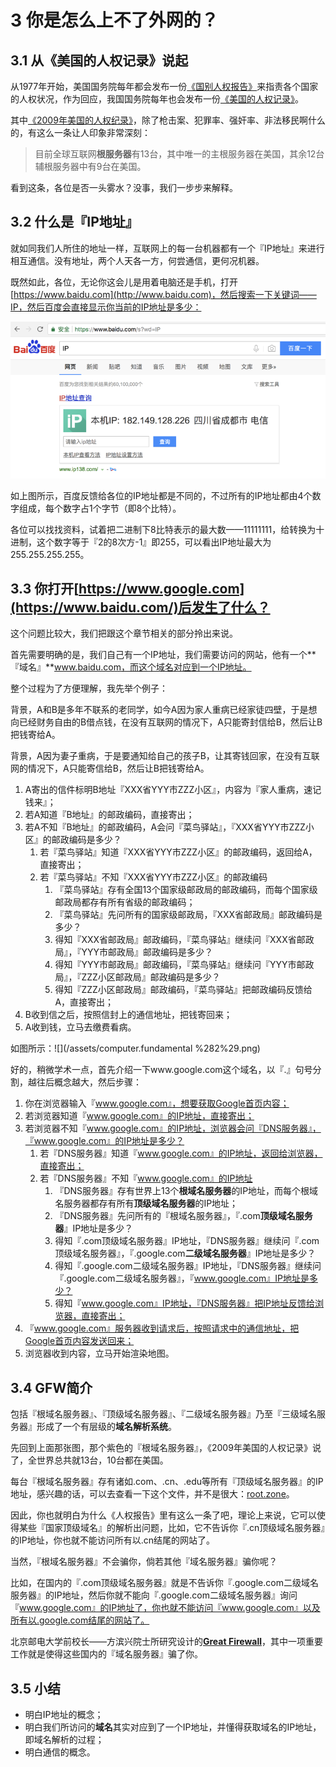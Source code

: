 # 3 你是怎么上不了外网的？

## 3.1 从《美国的人权记录》说起

从1977年开始，美国国务院每年都会发布一份[《国别人权报告》](https://en.wikipedia.org/wiki/Country_Reports_on_Human_Rights_Practices)来指责各个国家的人权状况，作为回应，我国国务院每年也会发布一份[《美国的人权记录》](https://zh.wikipedia.org/wiki/美国的人权纪录)。

其中[《2009年美国的人权纪录》](http://www.china-embassy.org/chn/xw/t663715.htm)，除了枪击案、犯罪率、强奸率、非法移民啊什么的，有这么一条让人印象非常深刻：

> 目前全球互联网**根服务器**有13台，其中唯一的主根服务器在美国，其余12台辅根服务器中有9台在美国。

看到这条，各位是否一头雾水？没事，我们一步步来解释。

## 3.2 什么是『IP地址』

就如同我们人所住的地址一样，互联网上的每一台机器都有一个『IP地址』来进行相互通信。没有地址，两个人天各一方，何尝通信，更何况机器。

既然如此，各位，无论你这会儿是用着电脑还是手机，打开[https://www.baidu.com](http://www.baidu.com)，然后搜索一下关键词——IP，然后百度会直接显示你当前的IP地址是多少：

![](/assets/ip.png)

如上图所示，百度反馈给各位的IP地址都是不同的，不过所有的IP地址都由4个数字组成，每个数字占1个字节（即8个比特）。

各位可以找找资料，试着把二进制下8比特表示的最大数——11111111，给转换为十进制，这个数字等于『2的8次方-1』即255，可以看出IP地址最大为255.255.255.255。

## 3.3 你打开[https://www.google.com](https://www.baidu.com/)后发生了什么？

这个问题比较大，我们把跟这个章节相关的部分拎出来说。

首先需要明确的是，我们自己有一个IP地址，我们需要访问的网站，他有一个**『域名』**www.baidu.com，而这个域名对应到一个IP地址。

整个过程为了方便理解，我先举个例子：

背景，A和B是多年不联系的老同学，如今A因为家人重病已经家徒四壁，于是想向已经财务自由的B借点钱，在没有互联网的情况下，A只能寄封信给B，然后让B把钱寄给A。

背景，A因为妻子重病，于是要通知给自己的孩子B，让其寄钱回家，在没有互联网的情况下，A只能寄信给B，然后让B把钱寄给A。

1. A寄出的信件标明B地址『XXX省YYY市ZZZ小区』，内容为『家人重病，速记钱来』；
2. 若A知道『B地址』的邮政编码，直接寄出；
3. 若A不知『B地址』的邮政编码，A会问『菜鸟驿站』，『XXX省YYY市ZZZ小区』的邮政编码是多少？
   1. 若『菜鸟驿站』知道『XXX省YYY市ZZZ小区』的邮政编码，返回给A，直接寄出；
   2. 若『菜鸟驿站』不知『XXX省YYY市ZZZ小区』的邮政编码
      1. 『菜鸟驿站』存有全国13个国家级邮政局的邮政编码，而每个国家级邮政局都存有所有省级的邮政编码；
      2. 『菜鸟驿站』先问所有的国家级邮政局，『XXX省邮政局』邮政编码是多少？
      3. 得知『XXX省邮政局』邮政编码，『菜鸟驿站』继续问『XXX省邮政局』，『YYY市邮政局』邮政编码是多少？
      4. 得知『YYY市邮政局』邮政编码，『菜鸟驿站』继续问『YYY市邮政局』，『ZZZ小区邮政局』邮政编码是多少？
      5. 得知『ZZZ小区邮政局』邮政编码，『菜鸟驿站』把邮政编码反馈给A，直接寄出；
4. B收到信之后，按照信封上的通信地址，把钱寄回来；
5. A收到钱，立马去缴费看病。

如图所示：![](/assets/computer.fundamental %282%29.png)

好的，稍微学术一点，首先介绍一下www.google.com这个域名，以『.』句号分割，越往后概念越大，然后步骤：

1. 你在浏览器输入『www.google.com』，想要获取Google首页内容；
2. 若浏览器知道『www.google.com』的IP地址，直接寄出；
3. 若浏览器不知『www.google.com』的IP地址，浏览器会问『DNS服务器』，『www.google.com』的IP地址是多少？
   1. 若『DNS服务器』知道『www.google.com』的IP地址，返回给浏览器，直接寄出；
   2. 若『DNS服务器』不知『www.google.com』的IP地址
      1. 『DNS服务器』存有世界上13个**根域名服务器**的IP地址，而每个根域名服务器都存有所有**顶级域名服务器**的IP地址；
      2. 『DNS服务器』先问所有的『根域名服务器』，『.com**顶级域名服务器**』IP地址是多少？
      3. 得知『.com顶级域名服务器』IP地址，『DNS服务器』继续问『.com顶级域名服务器』，『.google.com**二级域名服务器**』IP地址是多少？
      4. 得知『.google.com二级域名服务器』IP地址，『DNS服务器』继续问『.google.com二级域名服务器』，『www.google.com』IP地址是多少？
      5. 得知『www.google.com』IP地址，『DNS服务器』把IP地址反馈给浏览器，直接寄出；
4. 『www.google.com』服务器收到请求后，按照请求中的通信地址，把Google首页内容发送回来；
5. 浏览器收到内容，立马开始渲染地图。

## 3.4 GFW简介

包括『根域名服务器』、『顶级域名服务器』、『二级域名服务器』乃至『三级域名服务器』形成了一个有层级的**域名解析系统**。

先回到上面那张图，那个紫色的『根域名服务器』，《2009年美国的人权记录》说了，全世界总共就13台，10台都在美国。

每台『根域名服务器』存有诸如.com、.cn、.edu等所有『顶级域名服务器』的IP地址，感兴趣的话，可以去查看一下这个文件，并不是很大：[root.zone](https://www.internic.net/domain/root.zone)。

因此，你也就明白为什么《人权报告》里有这么一条了吧，理论上来说，它可以使得某些『国家顶级域名』的解析出问题，比如，它不告诉你『.cn顶级域名服务器』的IP地址，你也就不能访问所有以.cn结尾的网站了。

当然，『根域名服务器』不会骗你，倘若其他『域名服务器』骗你呢？

比如，在国内的『.com顶级域名服务器』就是不告诉你『.google.com二级域名服务器』的IP地址，然后你就不能向『.google.com二级域名服务器』询问『www.google.com』的IP地址了，你也就不能访问『www.google.com』以及所有以.google.com结尾的网站了。

北京邮电大学前校长——方滨兴院士所研究设计的[**Great Firewall**](https://zh.wikipedia.org/wiki/防火长城)，其中一项重要工作就是使得这些国内的『域名服务器』骗了你。

## 3.5 小结

* 明白IP地址的概念；
* 明白我们所访问的**域名**其实对应到了一个IP地址，并懂得获取域名的IP地址，即域名解析的过程；
* 明白通信的概念。



